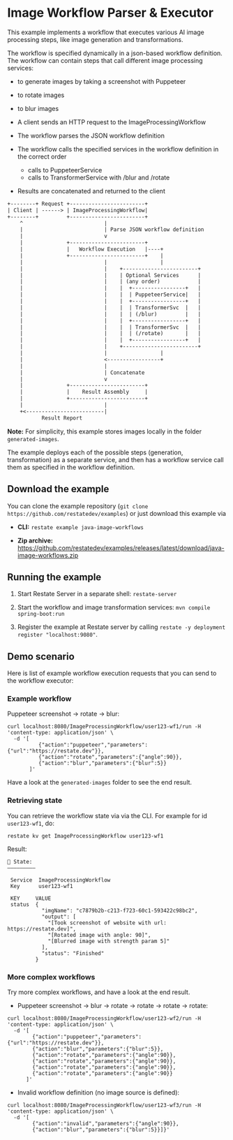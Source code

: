 # Image Workflow Parser & Executor

This example implements a workflow that executes various AI image processing steps,
like image generation and transformations.

The workflow is specified dynamically in a json-based workflow definition.
The workflow can contain steps that call different image processing services:
- to generate images by taking a screenshot with Puppeteer
- to rotate images
- to blur images


- A client sends an HTTP request to the ImageProcessingWorkflow
- The workflow parses the JSON workflow definition
- The workflow calls the specified services in the workflow definition in the correct order 
  - calls to PuppeteerService 
  - calls to TransformerService with /blur and /rotate
- Results are concatenated and returned to the client

```txt
+--------+ Request +------------------------+
| Client | ------> | ImageProcessingWorkflow|
+--------+         +------------------------+
    ^                          |
    |                          | Parse JSON workflow definition
    |                          v
    |              +------------------------+
    |              |   Workflow Execution   |----+
    |              +------------------------+    |
    |                          |                 |
    |                          |    +------------------------+
    |                          |    | Optional Services      |
    |                          |    | (any order)            |
    |                          |    |  +-----------------+   |
    |                          |    |  | PuppeteerService|   |
    |                          |    |  +-----------------+   |
    |                          |    |  | TransformerSvc  |   |
    |                          |    |  | (/blur)         |   |
    |                          |    |  +-----------------+   |
    |                          |    |  | TransformerSvc  |   |
    |                          |    |  | (/rotate)       |   |
    |                          |    |  +-----------------+   |
    |                          |    +------------------------+
    |                          |                 |
    |                          <-----------------+
    |                          |
    |                          | Concatenate
    |                          v
    |              +------------------------+
    |              |    Result Assembly     |
    |              +------------------------+
    |                          |
    +<-------------------------|
           Result Report

```

**Note:** For simplicity, this example stores images locally in the folder `generated-images`.

The example deploys each of the possible steps (generation, transformation) as
a separate service, and then has a workflow service call them as specified in the
workflow definition.

## Download the example

You can clone the example repository (`git clone https://github.com/restatedev/examples`) or just download this example via

- **CLI:** `restate example java-image-workflows`

- **Zip archive:** https://github.com/restatedev/examples/releases/latest/download/java-image-workflows.zip

## Running the example

1. Start Restate Server in a separate shell: `restate-server`

2. Start the workflow and image transformation services: `mvn compile spring-boot:run`

3. Register the example at Restate server by calling
   `restate -y deployment register "localhost:9080"`.

## Demo scenario

Here is list of example workflow execution requests that you can send to the workflow executor:

### Example workflow
Puppeteer screenshot -> rotate -> blur:

```shell
curl localhost:8080/ImageProcessingWorkflow/user123-wf1/run -H 'content-type: application/json' \
  -d '[
          {"action":"puppeteer","parameters":{"url":"https://restate.dev"}},
          {"action":"rotate","parameters":{"angle":90}},
          {"action":"blur","parameters":{"blur":5}}
       ]'
```

Have a look at the `generated-images` folder to see the end result.

### Retrieving state
You can retrieve the workflow state via via the CLI.
For example for id `user123-wf1`, do:

```shell
restate kv get ImageProcessingWorkflow user123-wf1
```
Result:
```
🤖 State:
―――――――――
                                  
 Service  ImageProcessingWorkflow 
 Key      user123-wf1             

 KEY     VALUE                                                             
 status  {                                                                 
           "imgName": "c7879b2b-c213-f723-60c1-593422c98bc2",              
           "output": [                                                     
             "[Took screenshot of website with url: https://restate.dev]", 
             "[Rotated image with angle: 90]",                             
             "[Blurred image with strength param 5]"                       
           ],                                                              
           "status": "Finished"                                            
         }
```

### More complex workflows

Try more complex workflows, and have a look at the end result.

- Puppeteer screenshot -> blur -> rotate -> rotate -> rotate -> rotate:

```shell
curl localhost:8080/ImageProcessingWorkflow/user123-wf2/run -H 'content-type: application/json' \
  -d '[
        {"action":"puppeteer","parameters":{"url":"https://restate.dev"}},
        {"action":"blur","parameters":{"blur":5}}, 
        {"action":"rotate","parameters":{"angle":90}}, 
        {"action":"rotate","parameters":{"angle":90}}, 
        {"action":"rotate","parameters":{"angle":90}}, 
        {"action":"rotate","parameters":{"angle":90}}
      ]' 
```

- Invalid workflow definition (no image source is defined):

```shell
curl localhost:8080/ImageProcessingWorkflow/user123-wf3/run -H 'content-type: application/json' \
  -d '[
        {"action":"invalid","parameters":{"angle":90}},
        {"action":"blur","parameters":{"blur":5}}]}'
```